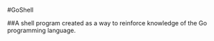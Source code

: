 #GoShell

##A shell program created as a way to reinforce knowledge of the Go programming language.


